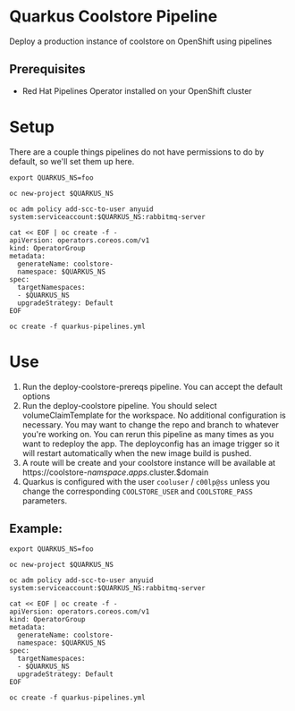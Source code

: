 # Quarkus Coolstore Pipeline
Deploy a production instance of coolstore on OpenShift using pipelines

## Prerequisites
- Red Hat Pipelines Operator installed on your OpenShift cluster

# Setup
There are a couple things pipelines do not have permissions to do by default, so we'll set them up here.

```
export QUARKUS_NS=foo

oc new-project $QUARKUS_NS

oc adm policy add-scc-to-user anyuid system:serviceaccount:$QUARKUS_NS:rabbitmq-server

cat << EOF | oc create -f -
apiVersion: operators.coreos.com/v1
kind: OperatorGroup
metadata:
  generateName: coolstore-
  namespace: $QUARKUS_NS
spec:
  targetNamespaces:
  - $QUARKUS_NS
  upgradeStrategy: Default
EOF

oc create -f quarkus-pipelines.yml
```

# Use
1. Run the deploy-coolstore-prereqs pipeline. You can accept the default options
1. Run the deploy-coolstore pipeline. You should select volumeClaimTemplate for the workspace. No additional configuration is necessary. You may want to change the repo and branch to whatever you're working on. You can rerun this pipeline as many times as you want to redeploy the app. The deployconfig has an image trigger so it will restart automatically when the new image build is pushed.
1. A route will be create and your coolstore instance will be available at https://coolstore-$namspace.apps.$cluster.$domain
1. Quarkus is configured with the user `cooluser` / `c00lp@ss` unless you change the corresponding `COOLSTORE_USER` and `COOLSTORE_PASS` parameters.

## Example:
```
export QUARKUS_NS=foo

oc new-project $QUARKUS_NS

oc adm policy add-scc-to-user anyuid system:serviceaccount:$QUARKUS_NS:rabbitmq-server

cat << EOF | oc create -f -
apiVersion: operators.coreos.com/v1
kind: OperatorGroup
metadata:
  generateName: coolstore-
  namespace: $QUARKUS_NS
spec:
  targetNamespaces:
  - $QUARKUS_NS
  upgradeStrategy: Default
EOF

oc create -f quarkus-pipelines.yml
```


